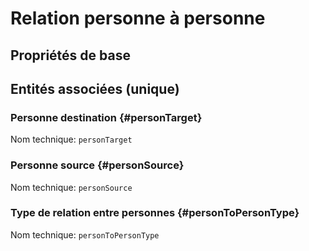 # Relation personne à personne
<!--- THIS FILE IS GENERATED PLEASE DO NOT EDIT IT DIRECTLY --->



## Propriétés de base



## Entités associées (unique)

### Personne destination {#personTarget}



Nom technique: ```personTarget```

### Personne source {#personSource}



Nom technique: ```personSource```

### Type de relation entre personnes {#personToPersonType}



Nom technique: ```personToPersonType```





